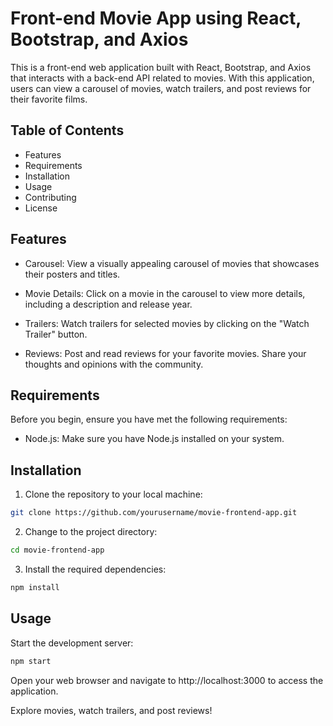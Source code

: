 # Front-end Movie App using React, Bootstrap, and Axios
This is a front-end web application built with React, Bootstrap, and Axios that interacts with a back-end API related to movies. With this application, users can view a carousel of movies, watch trailers, and post reviews for their favorite films.

## Table of Contents
- Features
- Requirements
- Installation
- Usage
- Contributing
- License

## Features

- Carousel: View a visually appealing carousel of movies that showcases their posters and titles.

- Movie Details: Click on a movie in the carousel to view more details, including a description and release year.

- Trailers: Watch trailers for selected movies by clicking on the "Watch Trailer" button.

- Reviews: Post and read reviews for your favorite movies. Share your thoughts and opinions with the community.

## Requirements
Before you begin, ensure you have met the following requirements:

- Node.js: Make sure you have Node.js installed on your system.
## Installation
1. Clone the repository to your local machine:

```bash
git clone https://github.com/yourusername/movie-frontend-app.git
```

2. Change to the project directory:

```bash
cd movie-frontend-app
```

3. Install the required dependencies:

```bash
npm install
```

## Usage
Start the development server:

```bash
npm start
```

Open your web browser and navigate to http://localhost:3000 to access the application.

Explore movies, watch trailers, and post reviews!